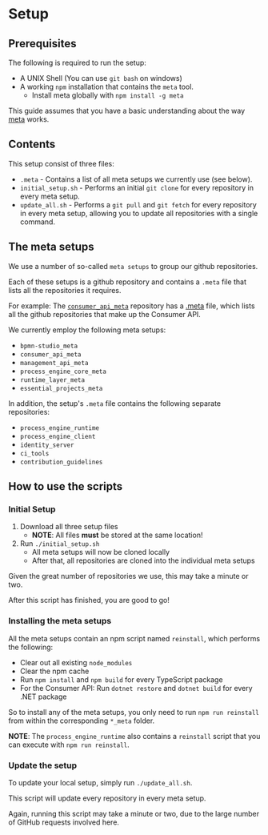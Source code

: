 # Setup

## Prerequisites

The following is required to run the setup:

- A UNIX Shell (You can use `git bash` on windows)
- A working `npm` installation that contains the `meta` tool.
    - Install meta globally with `npm install -g meta`

This guide assumes that you have a basic understanding about the way [meta](https://www.npmjs.com/package/meta) works.

## Contents

This setup consist of three files:

- `.meta` - Contains a list of all meta setups we currently use (see below).
- `initial_setup.sh` - Performs an initial `git clone` for every repository
in every meta setup.
- `update_all.sh` - Performs a `git pull` and `git fetch` for every repository
in every meta setup, allowing you to update all repositories with a single
command.

## The meta setups

We use a number of so-called `meta setups` to group our github repositories.

Each of these setups is a github repository and contains a `.meta` file
that lists all the repositories it requires.

For example:
The [`consumer_api_meta`](https://github.com/process-engine/consumer_api_meta) repository has a [.meta](https://github.com/process-engine/consumer_api_meta/blob/develop/.meta) file,
which lists all the github repositories that make up the Consumer API.

We currently employ the following meta setups:

- `bpmn-studio_meta`
- `consumer_api_meta`
- `management_api_meta`
- `process_engine_core_meta`
- `runtime_layer_meta`
- `essential_projects_meta`

In addition, the setup's `.meta` file contains the following separate repositories:

- `process_engine_runtime`
- `process_engine_client`
- `identity_server`
- `ci_tools`
- `contribution_guidelines`

## How to use the scripts

### Initial Setup

1. Download all three setup files
    - **NOTE**: All files **must** be stored at the same location!
2. Run `./initial_setup.sh`
    - All meta setups will now be cloned locally
    - After that, all repositories are cloned into the individual meta setups

Given the great number of repositories we use, this may take a minute or two.

After this script has finished, you are good to go!

### Installing the meta setups

All the meta setups contain an npm script named `reinstall`, which performs
the following:

- Clear out all existing `node_modules`
- Clear the npm cache
- Run `npm install` and `npm build` for every TypeScript package
- For the Consumer API: Run `dotnet restore` and `dotnet build` for every .NET package

So to install any of the meta setups, you only need to run `npm run reinstall`
from within the corresponding `*_meta` folder.

**NOTE**:
The `process_engine_runtime` also contains a `reinstall` script that you can
execute with `npm run reinstall`.

### Update the setup

To update your local setup, simply run `./update_all.sh`.

This script will update every repository in every meta setup.

Again, running this script may take a minute or two, due to the large number
of GitHub requests involved here.
